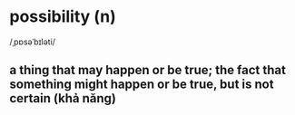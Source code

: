 # possibility (n)

/ˌpɒsəˈbɪləti/

## a thing that may happen or be true; the fact that something might happen or be true, but is not certain (khả năng)